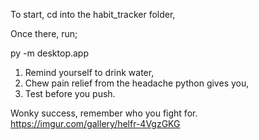 To start, cd into the habit_tracker folder,

Once there, run;

py -m desktop.app

1. Remind yourself to drink water,
2. Chew pain relief from the headache python gives you,
3. Test before you push.

Wonky success, remember who you fight for.
https://imgur.com/gallery/helfr-4VgzGKG